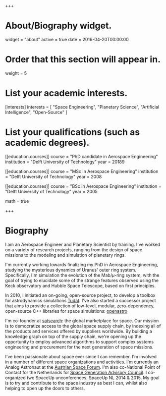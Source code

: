 +++
# About/Biography widget.
widget = "about"
active = true
date = 2016-04-20T00:00:00

# Order that this section will appear in.
weight = 5

# List your academic interests.
[interests]
  interests = [
    "Space Engineering",
    "Planetary Science",
    "Artificial Intelligence",
    "Open-Source"
  ]

# List your qualifications (such as academic degrees).
[[education.courses]]
  course = "PhD candidate in Aerospace Engineering"
  institution = "Delft University of Technology"
  year = 20189

[[education.courses]]
  course = "MSc in Aerospace Engineering"
  institution = "Delft University of Technology"
  year = 2008

[[education.courses]]
  course = "BSc in Aerospace Engineering"
  institution = "Delft University of Technology"
  year = 2005

math = true

+++

# Biography

I am an Aerospace Engineer and Planetary Scientist by training. I've worked on a variety of research projects, ranging from the design of space missions to the modeling and simulation of planetary rings.

I'm currently working towards finalizing my PhD in Aerospace Engineering, studying the mysterious dynamics of Uranus' outer ring system. Specifically, I'm simulation the evolution of the Mab/$\mu$-ring system, with the goal of trying to elucidate some of the strange features observed using the Keck observatory and Hubble Space Telescope, based on first principles.

In 2010, I initiated an on-going, open-source project, to develop a toolbox for astrodynamics simulations [Tudat](https://github.com/tudat "Tudat"). I've also started a successor project that aims to provide a collection of low-level, modular, zero-dependency, open-source C++ libraries for space simulations: [openastro](https://github.com/openastro "openastro")

I'm co-founder at [satsearch](https://satsearch.co "satsearch"): the global marketplace for space. Our mission is to democratize access to the global space supply chain, by indexing all of the products and services offered by suppliers worldwide. By building a knowledge graph on top of the supply chain, we're opening up the opportunity to employ advanced algorithms to support complex systems engineering and procurement for the next generation of space missions.

I've been passionate about space ever since I can remember. I'm involved in a number of different space organizations and activities. I'm currently an Analog Astronaut at the [Austrian Space Forum](https://oewf.org/en "Austrian Space Forum"). I'm also co-National Point of Contact for the Netherlands for [Space Generation Advisory Council](https://www.spacegeneration.org "Space Generation Advisory Council"). I co-organized two SpaceUp unconferences: SpaceUp NL 2014 & 2015. My goal is to try and contribute to the space industry as best I can, whilst also helping to open up the doors to others.
